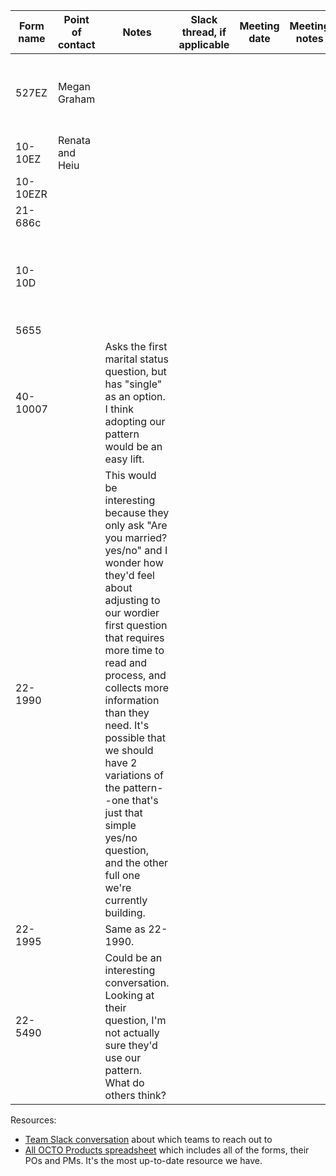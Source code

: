 | Form name | Point of contact | Notes | Slack thread, if applicable | Meeting date | Meeting notes | Next steps |
| -------- | ------- | ------- | ------- | ------- | ------- | ------- |
| 527EZ | Megan Graham |  | |  |  | Kristen waiting for response from Megan |
| 10-10EZ | Renata and Heiu | |  |  |  |  |
| 10-10EZR |  | |  |  |  |  |
| 21-686c |  | |  |  |  |  |
| 10-10D |  | |  |  |  | Kristen waiting for a response from Jamie Fiore |
| 5655 |  |  |  |  |  |  |
| 40-10007 |  | Asks the first marital status question, but has "single" as an option. I think adopting our pattern would be an easy lift. |  |  |  |  |
| 22-1990 |   | This would be interesting because they only ask "Are you married? yes/no" and I wonder how they'd feel about adjusting to our wordier first question that requires more time to read and process, and collects more information than they need. It's possible that we should have 2 variations of the pattern--one that's just that simple yes/no question, and the other full one we're currently building. |  |  |  |  |
| 22-1995 |   | Same as 22-1990. | |  |  |  |  |
| 22-5490 |   | Could be an interesting conversation. Looking at their question, I'm not actually sure they'd use our pattern. What do others think? |  |  |  |  |

Resources:
- [Team Slack conversation](https://dsva.slack.com/archives/C07909N7U8Z/p1746632957154659) about which teams to reach out to
- [All OCTO Products spreadsheet](https://dvagov.sharepoint.com/:x:/r/sites/oitocto1/_layouts/15/Doc.aspx?sourcedoc=%7B079F026A-B15E-4B1C-97E0-42C657EAAF0F%7D&file=All%20OCTO%20Products.xlsx&action=default&mobileredirect=true) which includes all of the forms, their POs and PMs. It's the most up-to-date resource we have.

